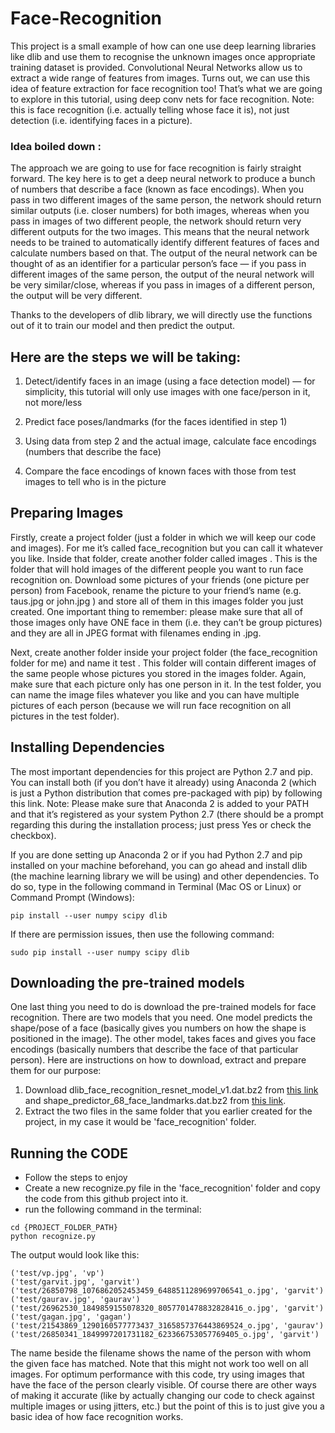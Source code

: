 # Face-Recognition
This project is a small example of how can one use deep learning libraries like dlib and use them to recognise the unknown images once appropriate training dataset is provided.
Convolutional Neural Networks allow us to extract a wide range of features from images.
Turns out, we can use this idea of feature extraction for face recognition too!
That’s what we are going to explore in this tutorial, using deep conv nets for face recognition.
Note: this is face recognition (i.e. actually telling whose face it is), not just detection (i.e. identifying faces in a picture).

### Idea boiled down :
The approach we are going to use for face recognition is fairly straight forward. 
The key here is to get a deep neural network to produce a bunch of numbers that describe a face (known as face encodings).
When you pass in two different images of the same person, the network should return similar outputs (i.e. closer numbers) for both images, whereas when you pass in images of two different people, the network should return very different outputs for the two images.
This means that the neural network needs to be trained to automatically identify different features of faces and calculate numbers based on that.
The output of the neural network can be thought of as an identifier for a particular person’s face — if you pass in different images of the same person, the output of the neural network will be very similar/close, whereas if you pass in images of a different person, the output will be very different.

Thanks to the developers of dlib library, we will directly use the functions out of it to train our model and then predict the output.

 ## Here are the steps we will be taking:
 

   1. Detect/identify faces in an image (using a face detection model) — for simplicity, this tutorial will only use images with one face/person in it, not more/less

   2. Predict face poses/landmarks (for the faces identified in step 1)

   3. Using data from step 2 and the actual image, calculate face encodings (numbers that describe the face)

   4. Compare the face encodings of known faces with those from test images to tell who is in the picture

## Preparing Images

Firstly, create a project folder (just a folder in which we will keep our code and images). For me it’s called face_recognition but you can call it whatever you like. Inside that folder, create another folder called images . This is the folder that will hold images of the different people you want to run face recognition on. Download some pictures of your friends (one picture per person) from Facebook, rename the picture to your friend’s name (e.g. taus.jpg or john.jpg ) and store all of them in this images folder you just created. One important thing to remember: please make sure that all of those images only have ONE face in them (i.e. they can’t be group pictures) and they are all in JPEG format with filenames ending in .jpg.

Next, create another folder inside your project folder (the face_recognition folder for me) and name it test . This folder will contain different images of the same people whose pictures you stored in the images folder. Again, make sure that each picture only has one person in it. In the test folder, you can name the image files whatever you like and you can have multiple pictures of each person (because we will run face recognition on all pictures in the test folder).

## Installing Dependencies

The most important dependencies for this project are Python 2.7 and pip. You can install both (if you don’t have it already) using Anaconda 2 (which is just a Python distribution that comes pre-packaged with pip) by following this link. Note: Please make sure that Anaconda 2 is added to your PATH and that it’s registered as your system Python 2.7 (there should be a prompt regarding this during the installation process; just press Yes or check the checkbox).

If you are done setting up Anaconda 2 or if you had Python 2.7 and pip installed on your machine beforehand, you can go ahead and install dlib (the machine learning library we will be using) and other dependencies. To do so, type in the following command in Terminal (Mac OS or Linux) or Command Prompt (Windows):

```
pip install --user numpy scipy dlib
```

If there are permission issues, then use the following command:

```
sudo pip install --user numpy scipy dlib
```

## Downloading the pre-trained models

One last thing you need to do is download the pre-trained models for face recognition. There are two models that you need. One model predicts the shape/pose of a face (basically gives you numbers on how the shape is positioned in the image). The other model, takes faces and gives you face encodings (basically numbers that describe the face of that particular person). Here are instructions on how to download, extract and prepare them for our purpose:

1. Download dlib_face_recognition_resnet_model_v1.dat.bz2 from [this link](http://dlib.net/files/dlib_face_recognition_resnet_model_v1.dat.bz2) and shape_predictor_68_face_landmarks.dat.bz2 from [this link](http://dlib.net/files/shape_predictor_68_face_landmarks.dat.bz2).
2. Extract the two files in the same folder that you earlier created for the project, in my case it would be 'face_recognition' folder.

## Running the CODE
- Follow the steps to enjoy
- Create a new recognize.py file in the 'face_recognition' folder and copy the code from this github project into it.
- run the following command in the terminal:

```
cd {PROJECT_FOLDER_PATH}
python recognize.py
```
The output would look like this:

```
('test/vp.jpg', 'vp')
('test/garvit.jpg', 'garvit')
('test/26850798_1076862052453459_6488511289699706541_o.jpg', 'garvit')
('test/gaurav.jpg', 'gaurav')
('test/26962530_1849859155078320_8057701478832828416_o.jpg', 'garvit')
('test/gagan.jpg', 'gagan')
('test/21543869_1290160577773437_3165857376443869524_o.jpg', 'gaurav')
('test/26850341_1849997201731182_623366753057769405_o.jpg', 'garvit')

```

The name beside the filename shows the name of the person with whom the given face has matched. 
Note that this might not work too well on all images. For optimum performance with this code, try using images that have the face of the person clearly visible. Of course there are other ways of making it accurate (like by actually changing our code to check against multiple images or using jitters, etc.) but the point of this is to just give you a basic idea of how face recognition works.

